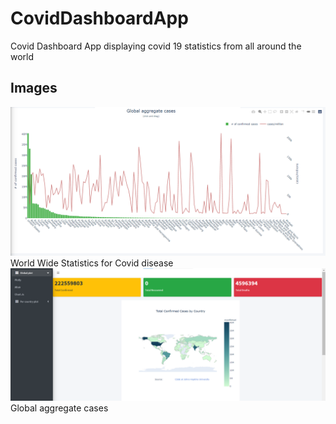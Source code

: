 # CovidDashboardApp

Covid Dashboard App displaying covid 19 statistics from all around the world

## Images
<img src="./outputs/o1.PNG">
World Wide Statistics for Covid disease

<img src="./outputs/o2.PNG">
Global aggregate cases
